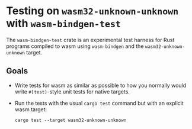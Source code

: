 # Testing on `wasm32-unknown-unknown` with `wasm-bindgen-test`

The `wasm-bindgen-test` crate is an experimental test harness for Rust programs
compiled to wasm using `wasm-bindgen` and the `wasm32-unknown-unknown`
target.

## Goals

* Write tests for wasm as similar as possible to how you normally would write
  `#[test]`-style unit tests for native targets.

* Run the tests with the usual `cargo test` command but with an explicit wasm
  target:

  ```
  cargo test --target wasm32-unknown-unknown
  ```
